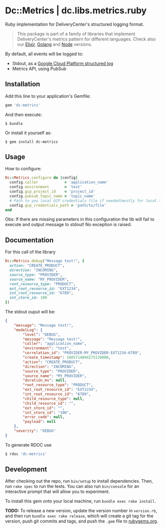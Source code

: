 # Dc::Metrics | dc.libs.metrics.ruby

Ruby implementation for DeliveryCenter's structured logging format.

> This package is part of a family of libraries that implement DeliveryCenter's metrics pattern  for different languages.
Check also our [Elixir](https://github.com/deliverycenter/dc.libs.metrics.elixir),
> [Golang](https://github.com/deliverycenter/dc.libs.metrics.golang) and
>[Node](https://github.com/deliverycenter/dc.libs.metrics.node) versions.

By default, all events will be logged to:

- Stdout, as a [Google Cloud Platform structured log](https://cloud.google.com/logging/docs/structured-logging)
- Metrics API, using PubSub

## Installation

Add this line to your application's Gemfile:

```ruby
gem 'dc-metrics'
```

And then execute:

    $ bundle

Or install it yourself as:

    $ gem install dc-metrics

## Usage

How to configure:
```ruby
Dc::Metrics.configure do |config|
  config.caller            = 'application_name'
  config.environment       = 'test'
  config.gcp_project_id    = 'project_id'
  config.pubsub_topic_name = 'topic_name'
  # Path to you local GCP credentials file if needed(mostly for local testing).
  config.gcp_credentials_path = 'path/to/file'
end
```

Obs: If there are missing parameters in this configuration the lib will fail to execute and output message to stdout! No exception is raised.

## Documentation

For this call of the library

```ruby
Dc::Metrics.debug("Message test!", {
  action: "CREATE_PRODUCT",
  direction: "INCOMING",
  source_type: "PROVIDER",
  source_name: "MY_PROVIDER",
  root_resource_type: "PRODUCT",
  ext_root_resource_id: "EXT1234",
  int_root_resource_id: "6789",
  int_store_id: 100
})
```

The stdout ouput will be:

```json
{
    "message": "Message test!",
    "modelLog": {
        "level": "DEBUG",
        "message": "Message test!",
        "caller": "application_name",
        "environment": "test",
        "correlation_id": "PROVIDER-MY_PROVIDER-EXT1234-6789",
        "create_timestamp": 1605714894275120000,
        "action": "CREATE_PRODUCT",
        "direction": "INCOMING",
        "source_type": "PROVIDER",
        "source_name": "MY_PROVIDER",
        "duration_ms": null,
        "root_resource_type": "PRODUCT",
        "ext_root_resource_id": "EXT1234",
        "int_root_resource_id": "6789",
        "child_resource_type": null,
        "child_resource_id": "",
        "ext_store_id": "",
        "int_store_id": "100",
        "error_code": null,
        "payload": null
    },
    "severity": "DEBUG"
}
```

To generate RDOC use
```bash
$ rdoc 'dc-metrics'
```

## Development

After checking out the repo, run `bin/setup` to install dependencies. Then, run `rake spec` to run the tests. You can also run `bin/console` for an interactive prompt that will allow you to experiment.

To install this gem onto your local machine, run `bundle exec rake install`.


**TODO:** To release a new version, update the version number in `version.rb`, and then run `bundle exec rake release`, which will create a git tag for the version, push git commits and tags, and push the `.gem` file to [rubygems.org](https://rubygems.org).
